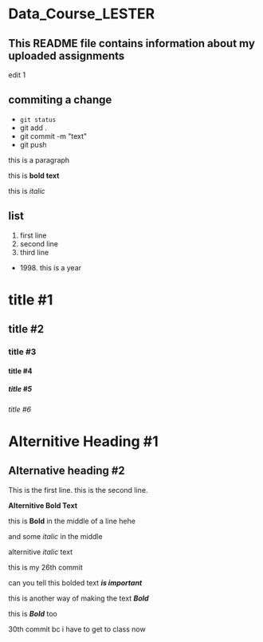 # Data_Course_LESTER
## This README file contains information about my uploaded assignments

edit 1

## commiting a change
- `git status`
- git add .
- git commit -m "text" 
- git push 

this is a paragraph 

this is **bold text**

this is *italic* 

## list
1. first line
2. second line 
3. third line


- 1998\. this is a year

# title #1
## title #2
### title #3
#### title #4
##### title #5
###### title #6

Alternitive Heading #1
=======================

Alternative heading #2
-----------------------

This is the first line.
this is the second line. 


 __Alternitive Bold Text__

 this is **Bold** in the middle of a line hehe

 and some *italic* in the middle

 alternitive _italic_ text

 this is my 26th commit 

 can you tell this bolded text ***is important*** 

 this is another way of making the text __*Bold*__

 this is **_Bold_** too

 30th commit bc i have to get to class now
 